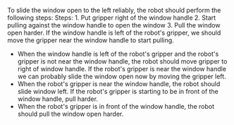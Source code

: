 To slide the window open to the left reliably, the robot should perform the following steps:
Steps: 1. Put gripper right of the window handle 2. Start pulling against the window handle to open the window 3. Pull the window open harder.
If the window handle is left of the robot's gripper, we should move the gripper near the window handle to start pulling.
- When the window handle is left of the robot's gripper and the robot's gripper is not near the window handle, the robot should move gripper to right of window handle.
If the robot's gripper is near the window handle we can probably slide the window open now by moving the gripper left.
- When the robot's gripper is near the window handle, the robot should slide window left.
If the robot's gripper is starting to be in front of the window handle, pull harder.
- When the robot's gripper is in front of the window handle, the robot should pull the window open harder.